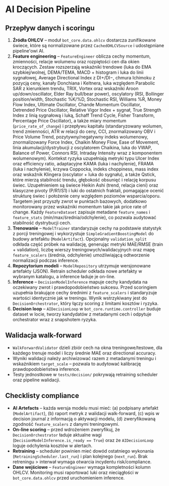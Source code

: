 # AI Decision Pipeline

## Przepływ danych i scoringu

1. **Źródła OHLCV** – moduł `bot_core.data.ohlcv` dostarcza zunifikowane świece, które są normalizowane przez `CachedOHLCVSource` i udostępniane pipeline'owi AI.
2. **Feature engineering** – `FeatureEngineer` oblicza cechy momentum, zmienności, relacje wolumenu oraz rozpiętości cen dla okien kroczących. Zestaw rozszerzają wskaźniki trendowe (luka do EMA szybkiej/wolnej, DEMA/TEMA, MACD + histogram i luka do linii sygnałowej, Average Directional Index z DI+/DI−, chmura Ichimoku z pozycją ceny, kanały Donchiana i Keltnera, luka względem Parabolic SAR z kierunkiem trendu, TRIX, Vortex oraz wskaźniki Aroon up/down/oscillator, Elder Ray bull/bear power), oscylatory (RSI, Bollinger position/width, Stochastic %K/%D, Stochastic RSI, Williams %R, Money Flow Index, Ultimate Oscillator, Chande Momentum Oscillator, Detrended Price Oscillator, Relative Vigor Index + sygnał, True Strength Index z linią sygnałową i luką, Schaff Trend Cycle, Fisher Transform, Percentage Price Oscillator), a także miary momentum (`price_rate_of_change`) i przepływu kapitału (standaryzowany wolumen, trend zmienności, ATR w relacji do ceny, CCI, znormalizowany OBV i Price Volume Trend, pozytywny/negatywny indeks wolumenowy, znormalizowany Force Index, Chaikin Money Flow, Ease of Movement, linia akumulacji/dystrybucji z oscylatorem Chaikina, luka do VWAP, Balance of Power, Connors RSI, Intraday Intensity wraz z komponentem wolumenowym). Kontekst ryzyka uzupełniają metryki typu Ulcer Index oraz efficiency ratio, adaptacyjne KAMA (luka i nachylenie), FRAMA (luka i nachylenie), krzywa Coppocka, indeks choppiness, mass index oraz wskaźnik Klingera (oscylator + luka do sygnału), a także Qstick, które mierzą stabilność trendu, głębokość obsunięć i relację korpusu świec. Uzupełnieniem są świece Heikin Ashi (trend, relacja cieni) oraz klasyczne pivoty (P/R1/S1) i luki do ostatnich fraktali, pomagające ocenić strukturę świec i położenie ceny względem poziomów wsparcia/oporu. Targetem jest przyszły zwrot w punktach bazowych, dodatkowo monitorowany przez wskaźniki momentum takie jak price rate of change. Każdy `FeatureDataset` zapisuje metadane `feature_names` i `feature_stats` (min/max/średnia/odchylenie), co pozwala audytować stabilność dystrybucji cech.
3. **Trenowanie** – `ModelTrainer` standaryzuje cechy na podstawie statystyk z porcji treningowej i wykorzystuje `SimpleGradientBoostingModel` do budowy artefaktu (`ModelArtifact`). Opcjonalny `validation_split` odkłada część próbek na walidację, generując metryki MAE/RMSE (train + validation), liczbę wierszy treningowych/walidacyjnych oraz mapę `feature_scalers` (średnia, odchylenie) umożliwiającą odtworzenie normalizacji podczas inference.
4. **Repozytorium modeli** – `ModelRepository` utrzymuje wersjonowane artefakty (JSON). Retrain scheduler odkłada nowe artefakty w wybranym katalogu, a inference ładuje je on-line.
5. **Inference** – `DecisionModelInference` mapuje cechy kandydata na oczekiwany zwrot i prawdopodobieństwo sukcesu. Przed scoringiem uzupełnia brakujące cechy średnimi z `feature_scalers` i standaryzuje wartości identycznie jak w treningu. Wynik wstrzykiwany jest do `DecisionOrchestrator`, który łączy scoring z limitami kosztów i ryzyka.
6. **Decision loop** – `AIDecisionLoop` w `bot_core.runtime.controller` buduje dataset w locie, tworzy kandydatów z metadanymi cech i odpytuje orchestrator wraz z snapshotem ryzyka.

## Walidacja walk-forward

- `WalkForwardValidator` dzieli zbiór cech na okna treningowe/testowe, dla każdego trenuje model i liczy średnie MAE oraz directional accuracy.
- Wyniki walidacji należy archiwizować razem z metadanymi treningu i wskaźnikiem `target_scale` – pozwala to audytować kalibrację prawdopodobieństwa inference.
- Testy jednostkowe w `tests/decision/` pokrywają retraining scheduler oraz pipeline walidacji.

## Checklisty compliance

- **AI Artefacts** – każda wersja modelu musi mieć: (a) podpisany artefakt (`ModelArtifact`), (b) raport metryk z walidacji walk-forward, (c) wpis w decision journal z informacją o aktywacji modelu, (d) zweryfikowaną zgodność `feature_scalers` z danymi treningowymi.
- **On-line scoring** – przed wdrożeniem zweryfikuj, że `DecisionOrchestrator` ładuje aktualne wagi (`DecisionModelInference.is_ready == True`) oraz że `AIDecisionLoop` loguje odchylenia kosztów w alertach.
- **Retraining** – scheduler powinien mieć dowód ostatniego wykonania (`RetrainingScheduler.last_run`) i plan kolejnego (`next_run`). Brak retreningu > interwał wymaga otwarcia incydentu risk/compliance.
- **Dane wejściowe** – `FeatureEngineer` wymaga kompletności kolumn OHLCV. Monitoring musi raportować luki oraz nieciągłości w `bot_core.data.ohlcv` przed uruchomieniem inference.
